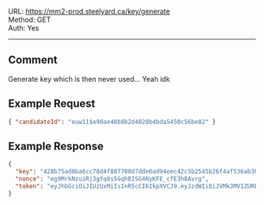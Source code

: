 URL: https://mm2-prod.steelyard.ca/key/generate \
Method: GET \
Auth: Yes

---

## Comment
Generate key which is then never used... Yeah idk

## Example Request
```json
{ "candidateId": "euw11$e90ae40b8b2d4020b4bda5450c56be82" }
```

## Example Response
```json
{
  "key": "428b75ad8ba6cc78d4f887700d7dde6ad94eec42c5b2545b26f4af536ab30add",
  "nonce": "eg9MrkNzuiRj3gfq8s5GqhB1SG4NyKFE_cfE3h8Avrg",
  "token": "eyJhbGciOiJIUzUxMiIsInR5cCI6IkpXVCJ9.eyJzdWIiOiJVMkJMV1ZUREhaR1dMQktLTFkyUUc2VVg0SSIsImlzcyI6ImdhbWVfc2Vzc2lvbl9hcGkiLCJpYXQiOjE3NDUzMTQ5NDksInNlc3Npb24tdXVpZCI6ImM5NGNhN2U1YzczNjRkY2Q4ZDNjODE3NTg5N2Y0MTEwIiwiZGlzcGxheV9uYW1lIjoiQmxcdTAwZmN0ZW5kZSBCbFx1MDBmY3RlIiwicGxhdGZvcm0iOiJ3aW4ifQ.KDD9TdOzgIWIUHFQsh8fQT9CARiS1i469bQrmUFWTdknbvfRN7CC9i3QCkizP5BUZtSODfH1q-YoXvn3ddn7Hg=21a6b16923a845e6b6f9ef451a555228"
}
```